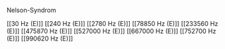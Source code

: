 Nelson-Syndrom

[[30 Hz (E)]]
[[240 Hz (E)]]
[[2780 Hz (E)]]
[[78850 Hz (E)]]
[[233560 Hz (E)]]
[[475870 Hz (E)]]
[[527000 Hz (E)]]
[[667000 Hz (E)]]
[[752700 Hz (E)]]
[[990620 Hz (E)]]